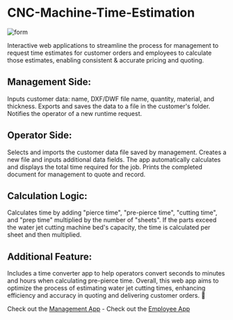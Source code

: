 # CNC-Machine-Time-Estimation

![form](https://github.com/user-attachments/assets/aee8878c-45f1-42ac-b699-2e5f9f6d12dc)

Interactive web applications to streamline the process for management to request time estimates for customer orders and employees to calculate those estimates, enabling consistent &amp; accurate pricing and quoting.

## Management Side:
Inputs customer data: name, DXF/DWF file name, quantity, material, and thickness.
Exports and saves the data to a file in the customer's folder.
Notifies the operator of a new runtime request.

## Operator Side:
Selects and imports the customer data file saved by management.
Creates a new file and inputs additional data fields.
The app automatically calculates and displays the total time required for the job.
Prints the completed document for management to quote and record.

## Calculation Logic:
Calculates time by adding "pierce time", "pre-pierce time", "cutting time", and "prep time" multiplied by the number of "sheets".
If the parts exceed the water jet cutting machine bed's capacity, the time is calculated per sheet and then multiplied.

## Additional Feature:
Includes a time converter app to help operators convert seconds to minutes and hours when calculating pre-pierce time.
Overall, this web app aims to optimize the process of estimating water jet cutting times, enhancing efficiency and accuracy in quoting and delivering customer orders. 🚀

Check out the [Management App](Management%20App.html) -
Check out the [Employee App](Employee%20App.html)
